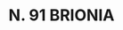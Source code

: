---
title: "N. 91 BRIONIA"
plant-name: "N. 91"
plant-number: "091"
plant-img1: "/assets/img/plant091_verso.jpg"
plant-img2: "/assets/img/plant091.jpg"
plant-xml: "/assets/xml/plant091.xml"
plant-title: "N. 91 BRIONIA"
plant-taxon-link: ""
plant-taxon-content: ""
layout: single-xml
---